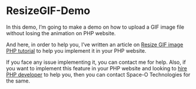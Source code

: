 # ResizeGIF-Demo




In this demo, I’m going to make a demo on how to upload a GIF image file without losing the animation on PHP website.

And here, in order to help you, I’ve written an article on [Resize GIF image PHP tutorial](https://www.spaceotechnologies.com/crop-resize-animated-gif-without-losing-animation-php-website/) to help you implement it in your PHP website.

If you face any issue implementing it, you can contact me for help. Also, if you want to implement this feature in your PHP website and looking to [hire PHP developer](http://www.spaceotechnologies.com/hire-php-developer/) to help you, then you can contact Space-O Technologies for the same.


